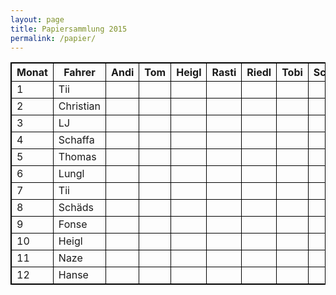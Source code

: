 ```yaml
---
layout: page
title: Papiersammlung 2015
permalink: /papier/
---
```


<style>
    table, td, th { border: 1px solid black; }
</style>

<div class="table-responsive">
  <table class="table">
    <thead>
      <tr>
        <th>Monat</th>
        <th>Fahrer</th>
        <th>Andi</th>
        <th>Tom</th>
        <th>Heigl</th>
        <th>Rasti</th>
        <th>Riedl</th>
        <th>Tobi</th>
        <th>Schmid</th>
        <th>Lungl</th>
        <th>Felix</th>
        <th>Förster</th>
        <th>Fichtl</th>
        <th>Magg</th>
      </tr>
    </thead>
    <tbody>
      <tr>
        <td>1</td>
        <td>Tii</td>
        <td></td>
        <td></td>
        <td></td>
        <td><span class="ion ion-checkmark"></span></td>
        <td></td>
        <td><span class="ion ion-checkmark"></span></td>
        <td></td>
        <td><span class="ion ion-checkmark"></span></td>
        <td></td>
        <td></td>
        <td></td>
        <td><span class="ion ion-checkmark"></span></td>
      </tr>
      <tr>
        <td>2</td>
        <td>Christian</td>
        <td><span class="ion ion-checkmark"></span></td>
        <td></td>
        <td></td>
        <td></td>
        <td><span class="ion ion-checkmark"></span></td>
        <td></td>
        <td></td>
        <td></td>
        <td><span class="ion ion-checkmark"></span></td>
        <td></td>
        <td><span class="ion ion-checkmark"></span></td>
        <td></td>
      </tr>
      <tr>
        <td>3</td>
        <td>LJ</td>
        <td></td>
        <td></td>
        <td></td>
        <td></td>
        <td></td>
        <td></td>
        <td></td>
        <td></td>
        <td></td>
        <td></td>
        <td></td>
        <td></td>
      </tr>
      <tr>
        <td>4</td>
        <td>Schaffa</td>
        <td></td>
        <td><span class="ion ion-checkmark"></span></td>
        <td><span class="ion ion-checkmark"></span></td>
        <td></td>
        <td></td>
        <td></td>
        <td><span class="ion ion-checkmark"></span></td>
        <td></td>
        <td></td>
        <td><span class="ion ion-checkmark"></span></td>
        <td></td>
        <td></td>
      </tr>
      <tr>
        <td>5</td>
        <td>Thomas</td>
        <td><span class="ion ion-checkmark"></span></td>
        <td></td>
        <td></td>
        <td></td>
        <td><span class="ion ion-checkmark"></span></td>
        <td></td>
        <td></td>
        <td></td>
        <td><span class="ion ion-checkmark"></span></td>
        <td></td>
        <td><span class="ion ion-checkmark"></span></td>
        <td></td>
      </tr>
      <tr>
        <td>6</td>
        <td>Lungl</td>
        <td></td>
        <td></td>
        <td></td>
        <td><span class="ion ion-checkmark"></span></td>
        <td></td>
        <td><span class="ion ion-checkmark"></span></td>
        <td></td>
        <td><span class="ion ion-checkmark"></span></td>
        <td></td>
        <td></td>
        <td></td>
        <td><span class="ion ion-checkmark"></span></td>
      </tr>
      <tr>
        <td>7</td>
        <td>Tii</td>
        <td></td>
        <td><span class="ion ion-checkmark"></span></td>
        <td><span class="ion ion-checkmark"></span></td>
        <td></td>
        <td></td>
        <td></td>
        <td><span class="ion ion-checkmark"></span></td>
        <td></td>
        <td></td>
        <td><span class="ion ion-checkmark"></span></td>
        <td></td>
        <td></td>
      </tr>
      <tr>
        <td>8</td>
        <td>Schäds</td>
        <td><span class="ion ion-checkmark"></span></td>
        <td></td>
        <td></td>
        <td></td>
        <td><span class="ion ion-checkmark"></span></td>
        <td></td>
        <td></td>
        <td></td>
        <td><span class="ion ion-checkmark"></span></td>
        <td></td>
        <td><span class="ion ion-checkmark"></span></td>
        <td></td>
      </tr>
      <tr>
        <td>9</td>
        <td>Fonse</td>
        <td></td>
        <td></td>
        <td></td>
        <td><span class="ion ion-checkmark"></span></td>
        <td></td>
        <td><span class="ion ion-checkmark"></span></td>
        <td></td>
        <td><span class="ion ion-checkmark"></span></td>
        <td></td>
        <td></td>
        <td></td>
        <td><span class="ion ion-checkmark"></span></td>
      </tr>
      <tr>
        <td>10</td>
        <td>Heigl</td>
        <td></td>
        <td><span class="ion ion-checkmark"></span></td>
        <td><span class="ion ion-checkmark"></span></td>
        <td></td>
        <td></td>
        <td></td>
        <td><span class="ion ion-checkmark"></span></td>
        <td></td>
        <td></td>
        <td><span class="ion ion-checkmark"></span></td>
        <td></td>
        <td></td>
      </tr>
      <tr>
        <td>11</td>
        <td>Naze</td>
        <td><span class="ion ion-checkmark"></span></td>
        <td></td>
        <td></td>
        <td></td>
        <td><span class="ion ion-checkmark"></span></td>
        <td></td>
        <td></td>
        <td></td>
        <td><span class="ion ion-checkmark"></span></td>
        <td></td>
        <td><span class="ion ion-checkmark"></span></td>
        <td></td>
      </tr>
      <tr>
        <td>12</td>
        <td>Hanse</td>
        <td></td>
        <td></td>
        <td></td>
        <td><span class="ion ion-checkmark"></span></td>
        <td></td>
        <td><span class="ion ion-checkmark"></span></td>
        <td></td>
        <td><span class="ion ion-checkmark"></span></td>
        <td></td>
        <td></td>
        <td></td>
        <td><span class="ion ion-checkmark"></span></td>
      </tr>
    </tbody>
  </table>
</div>
